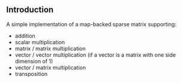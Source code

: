 Introduction
-

A simple implementation of a map-backed sparse matrix supporting:
- addition
- scalar multiplication
- matrix / matrix multiplication
- vector / vector multiplication (if a vector is a matrix with one side dimension of 1)
- vector / matrix multiplication
- transposition
